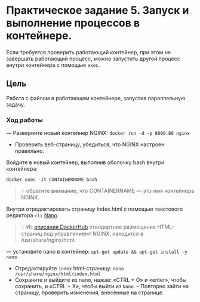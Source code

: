 # Практическое задание 5. Запуск и выполнение процессов в контейнере.

Если требуется проверить работающий контейнер, при этом не завершать работающий процесс, можно запустить другой процесс внутри контейнера с помощью `exec`.


## Цель

Работа с файлом в работающем контейнере, запустив параллельную задачу.

### Ход работы

— Разверните новый контейнер NGINX: `docker run -d -p 8000:80 nginx`
- Проверить веб-страницу, убедиться, что NGINX настроен правильно.

Войдите в новый контейнер, выполнив оболочку bash внутри контейнера:

```
docker exec -it CONTAINERNAME bash
```
> :bulb: обратите внимание, что CONTAINERNAME — это имя контейнера NGINX.

Внутри отредактировать страницу index.html с помощью текстового редактора `cli` [Nano](https://www.nano-editor.org/).

> :bulb: Из [описания DockerHub](https://hub.docker.com/_/nginx) стандартное размещение HTML-страниц под управлениемт NGINX, находится в /usr/share/nginx/html.

— установите nano в контейнер: `apt-get update && apt-get install -y nano`
- Отредактируйте `index` html-страницу: `nano /usr/share/nginx/html/index.html`
- Сохраните и выйдите из nano, нажав: «CTRL + O» и «enter», чтобы сохранить, и «CTRL + X», чтобы выйти из `Nano`.
– Повторно зайти на страницу, проверить изменения, внесенные на странице.


